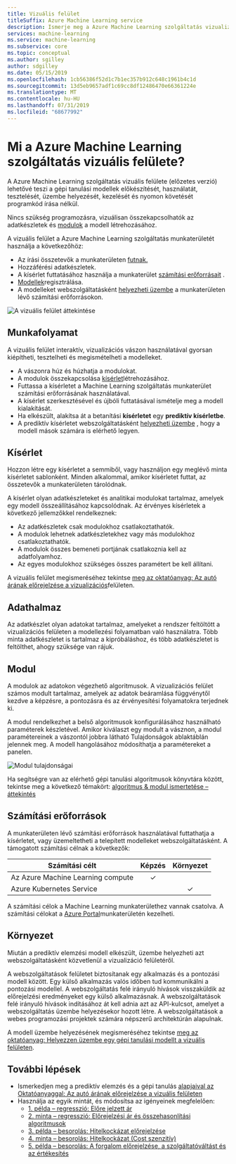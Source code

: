 ```yaml
---
title: Vizuális felület
titleSuffix: Azure Machine Learning service
description: Ismerje meg a Azure Machine Learning szolgáltatás vizualizációs felületét (előnézet) alkotó feltételeket, fogalmakat és munkafolyamatokat.
services: machine-learning
ms.service: machine-learning
ms.subservice: core
ms.topic: conceptual
ms.author: sgilley
author: sdgilley
ms.date: 05/15/2019
ms.openlocfilehash: 1cb56386f52d1c7b1ec357b912c648c1961b4c1d
ms.sourcegitcommit: 13d5eb9657adf1c69cc8df12486470e66361224e
ms.translationtype: MT
ms.contentlocale: hu-HU
ms.lasthandoff: 07/31/2019
ms.locfileid: "68677992"
---
```

# <a name="what-is-the-visual-interface-for-azure-machine-learning-service"></a>Mi a Azure Machine Learning szolgáltatás vizuális felülete? 

A Azure Machine Learning szolgáltatás vizuális felülete (előzetes verzió) lehetővé teszi a gépi tanulási modellek előkészítését, használatát, tesztelését, üzembe helyezését, kezelését és nyomon követését programkód írása nélkül.

Nincs szükség programozásra, vizuálisan összekapcsolhatók az adatkészletek és [modulok](#module) a modell létrehozásához. [](#dataset)

A vizuális felület a Azure Machine Learning szolgáltatás munkaterületét használja a következőhöz: [](concept-workspace.md)

+ Az írási összetevők a munkaterületen [futnak.](#experiment)
+ Hozzáférési [](#dataset)adatkészletek.
+ A kísérlet futtatásához használja a munkaterület [számítási erőforrásait](#compute) . 
+ [Modellek](concept-azure-machine-learning-architecture.md#models)regisztrálása.
+ A modelleket webszolgáltatásként [helyezheti üzembe](#deployment) a munkaterületen lévő számítási erőforrásokon.

![A vizuális felület áttekintése](media/ui-concept-visual-interface/overview.png)

## <a name="workflow"></a>Munkafolyamat

A vizuális felület interaktív, vizualizációs vászon használatával gyorsan kiépítheti, tesztelheti és megismételheti a modelleket. 

+ A vászonra húz és húzhatja [](#module) a modulokat.
+ A modulok összekapcsolása [kísérlet](#experiment)létrehozásához.
+ Futtassa a kísérletet a Machine Learning szolgáltatás munkaterület számítási erőforrásának használatával.
+ A kísérlet szerkesztésével és újbóli futtatásával ismételje meg a modell kialakítását.
+ Ha elkészült, alakítsa át a betanítási **kísérletet** egy **prediktív kísérletbe**.
+ A prediktív kísérletet webszolgáltatásként [helyezheti üzembe](#deployment) , hogy a modell mások számára is elérhető legyen.

## <a name="experiment"></a>Kísérlet

Hozzon létre egy kísérletet a semmiből, vagy használjon egy meglévő minta kísérletet sablonként.  Minden alkalommal, amikor kísérletet futtat, az összetevők a munkaterületen tárolódnak.

A kísérlet olyan adatkészleteket és analitikai modulokat tartalmaz, amelyek egy modell összeállításához kapcsolódnak. Az érvényes kísérletek a következő jellemzőkkel rendelkeznek:

* Az adatkészletek csak modulokhoz csatlakoztathatók.
* A modulok lehetnek adatkészletekhez vagy más modulokhoz csatlakoztathatók.
* A modulok összes bemeneti portjának csatlakoznia kell az adatfolyamhoz.
* Az egyes modulokhoz szükséges összes paramétert be kell állítani.


A vizuális felület megismeréséhez tekintse [meg az oktatóanyag: Az autó árának előrejelzése a vizualizációs](ui-tutorial-automobile-price-train-score.md)felületen.

## <a name="dataset"></a>Adathalmaz

Az adatkészlet olyan adatokat tartalmaz, amelyeket a rendszer feltöltött a vizualizációs felületen a modellezési folyamatban való használatra. Több minta adatkészletet is tartalmaz a kipróbáláshoz, és több adatkészletet is feltölthet, ahogy szüksége van rájuk.

## <a name="module"></a>Modul

A modulok az adatokon végezhető algoritmusok. A vizualizációs felület számos modult tartalmaz, amelyek az adatok beáramlása függvénytől kezdve a képzésre, a pontozásra és az érvényesítési folyamatokra terjednek ki.

A modul rendelkezhet a belső algoritmusok konfigurálásához használható paraméterek készletével. Amikor kiválaszt egy modult a vásznon, a modul paramétereinek a vászontól jobbra látható Tulajdonságok ablaktáblán jelennek meg. A modell hangolásához módosíthatja a paramétereket a panelen.

![Modul tulajdonságai](media/ui-concept-visual-interface/properties.png)

Ha segítségre van az elérhető gépi tanulási algoritmusok könyvtára között, tekintse meg a következő témakört: [algoritmus & modul ismertetése – áttekintés](../algorithm-module-reference/module-reference.md)

## <a name="compute"></a>Számítási erőforrások

A munkaterületen lévő számítási erőforrások használatával futtathatja a kísérletet, vagy üzemeltetheti a telepített modelleket webszolgáltatásként. A támogatott számítási célnak a következők:


| Számítási célt | Képzés | Környezet |
| ---- |:----:|:----:|
| Az Azure Machine Learning compute | ✓ | |
| Azure Kubernetes Service | | ✓ |

A számítási célok a Machine Learning munkaterülethez [](concept-workspace.md)vannak csatolva. A számítási célokat a [Azure Portal](https://portal.azure.com)munkaterületén kezelheti.

## <a name="deployment"></a>Környezet

Miután a prediktív elemzési modell elkészült, üzembe helyezheti azt webszolgáltatásként közvetlenül a vizualizáció felületéről.

A webszolgáltatások felületet biztosítanak egy alkalmazás és a pontozási modell között. Egy külső alkalmazás valós időben tud kommunikálni a pontozási modellel. A webszolgáltatás felé irányuló hívások visszaküldik az előrejelzési eredményeket egy külső alkalmazásnak. A webszolgáltatások felé irányuló hívások indításához át kell adnia azt az API-kulcsot, amelyet a webszolgáltatás üzembe helyezésekor hozott létre. A webszolgáltatások a webes programozási projektek számára népszerű architektúrán alapulnak.

A modell üzembe helyezésének megismeréséhez tekintse [meg az oktatóanyag: Helyezzen üzembe egy gépi tanulási modellt a vizuális felületen](ui-tutorial-automobile-price-deploy.md).

## <a name="next-steps"></a>További lépések

* Ismerkedjen meg a prediktív elemzés és a gépi tanulás [alapjaival az Oktatóanyaggal: Az autó árának előrejelzése a vizuális felületen](ui-tutorial-automobile-price-train-score.md)
* Használja az egyik mintát, és módosítsa az igényeinek megfelelően:
    * [1. példa – regresszió: Előre jelzett ár](ui-sample-regression-predict-automobile-price-basic.md)
    * [2. minta – regresszió: Előrejelzési ár és összehasonlítási algoritmusok](ui-sample-regression-predict-automobile-price-compare-algorithms.md)
    * [3. példa – besorolás: Hitelkockázat előrejelzése](ui-sample-classification-predict-credit-risk-basic.md)
    * [4. minta – besorolás: Hitelkockázat (Cost szenzitív)](ui-sample-classification-predict-credit-risk-cost-sensitive.md)
    * [5. példa – besorolás: A forgalom előrejelzése, a szolgáltatóváltást és az értékesítés](ui-sample-classification-predict-churn.md)
